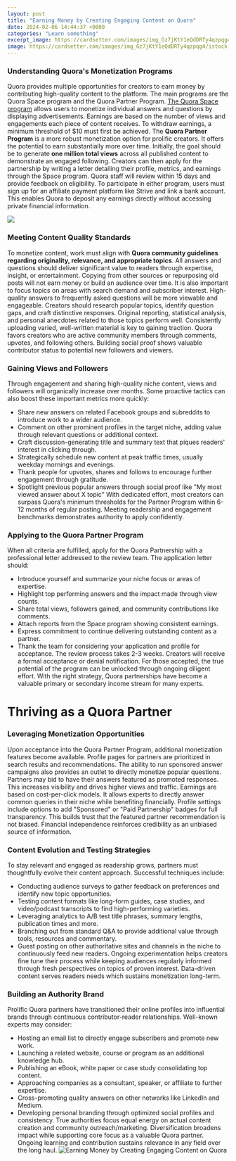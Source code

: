 ```yaml
---
layout: post
title: "Earning Money by Creating Engaging Content on Quora"
date: 2024-02-06 14:44:37 +0000
categories: "Learn something"
excerpt_image: https://cardsetter.com/images/img_Gz7jKtY1eQdDRTy4qzpqg4/istock-1033877428.jpg?fit=outside&amp;w=1600&amp;dpr=2
image: https://cardsetter.com/images/img_Gz7jKtY1eQdDRTy4qzpqg4/istock-1033877428.jpg?fit=outside&amp;w=1600&amp;dpr=2
---
```


### Understanding Quora's Monetization Programs  
Quora provides multiple opportunities for creators to earn money by contributing high-quality content to the platform. The main programs are the Quora Space program and the Quora Partner Program. [The Quora Space program](https://yt.io.vn/collection/alejos) allows users to monetize individual answers and questions by displaying advertisements. Earnings are based on the number of views and engagements each piece of content receives. To withdraw earnings, a minimum threshold of $10 must first be achieved. 
The **Quora Partner Program** is a more robust monetization option for prolific creators. It offers the potential to earn substantially more over time. Initially, the goal should be to generate **one million total views** across all published content to demonstrate an engaged following. Creators can then apply for the partnership by writing a letter detailing their profile, metrics, and earnings through the Space program. Quora staff will review within 15 days and provide feedback on eligibility. 
To participate in either program, users must sign up for an affiliate payment platform like Strive and link a bank account. This enables Quora to deposit any earnings directly without accessing private financial information.

![](https://www.soocial.com/wp-content/uploads/2021/12/How-Does-Quora-Make-Money.jpg)
### Meeting Content Quality Standards
To monetize content, work must align with **Quora community guidelines regarding originality, relevance, and appropriate topics**. All answers and questions should deliver significant value to readers through expertise, insight, or entertainment. Copying from other sources or repurposing old posts will not earn money or build an audience over time. 
It is also important to focus topics on areas with search demand and subscriber interest. High-quality answers to frequently asked questions will be more viewable and engageable. Creators should research popular topics, identify question gaps, and craft distinctive responses. Original reporting, statistical analysis, and personal anecdotes related to those topics perform well.
Consistently uploading varied, well-written material is key to gaining traction. Quora favors creators who are active community members through comments, upvotes, and following others. Building social proof shows valuable contributor status to potential new followers and viewers.
### Gaining Views and Followers
Through engagement and sharing high-quality niche content, views and followers will organically increase over months. Some proactive tactics can also boost these important metrics more quickly:
- Share new answers on related Facebook groups and subreddits to introduce work to a wider audience.
- Comment on other prominent profiles in the target niche, adding value through relevant questions or additional context. 
- Craft discussion-generating title and summary text that piques readers' interest in clicking through. 
- Strategically schedule new content at peak traffic times, usually weekday mornings and evenings.
- Thank people for upvotes, shares and follows to encourage further engagement through gratitude. 
- Spotlight previous popular answers through social proof like "My most viewed answer about X topic"
With dedicated effort, most creators can surpass Quora's minimum thresholds for the Partner Program within 6-12 months of regular posting. Meeting readership and engagement benchmarks demonstrates authority to apply confidently. 
### Applying to the Quora Partner Program
When all criteria are fulfilled, apply for the Quora Partnership with a professional letter addressed to the review team. The application letter should:
- Introduce yourself and summarize your niche focus or areas of expertise. 
- Highlight top performing answers and the impact made through view counts. 
- Share total views, followers gained, and community contributions like comments.  
- Attach reports from the Space program showing consistent earnings.
- Express commitment to continue delivering outstanding content as a partner.
- Thank the team for considering your application and profile for acceptance.
The review process takes 2-3 weeks. Creators will receive a formal acceptance or denial notification. For those accepted, the true potential of the program can be unlocked through ongoing diligent effort. With the right strategy, Quora partnerships have become a valuable primary or secondary income stream for many experts.
# Thriving as a Quora Partner 
### Leveraging Monetization Opportunities
Upon acceptance into the Quora Partner Program, additional monetization features become available. Profile pages for partners are prioritized in search results and recommendations. The ability to run sponsored answer campaigns also provides an outlet to directly monetize popular questions.
Partners may bid to have their answers featured as promoted responses. This increases visibility and drives higher views and traffic. Earnings are based on cost-per-click models. It allows experts to directly answer common queries in their niche while benefiting financially. 
Profile settings include options to add "Sponsored" or "Paid Partnership" badges for full transparency. This builds trust that the featured partner recommendation is not biased. Financial independence reinforces credibility as an unbiased source of information.
### Content Evolution and Testing Strategies  
To stay relevant and engaged as readership grows, partners must thoughtfully evolve their content approach. Successful techniques include:
- Conducting audience surveys to gather feedback on preferences and identify new topic opportunities.
- Testing content formats like long-form guides, case studies, and video/podcast transcripts to find high-performing varieties.  
- Leveraging analytics to A/B test title phrases, summary lengths, publication times and more.
- Branching out from standard Q&A to provide additional value through tools, resources and commentary. 
- Guest posting on other authoritative sites and channels in the niche to continuously feed new readers.
Ongoing experimentation helps creators fine tune their process while keeping audiences regularly informed through fresh perspectives on topics of proven interest. Data-driven content serves readers needs which sustains monetization long-term.
### Building an Authority Brand  
Prolific Quora partners have transitioned their online profiles into influential brands through continuous contributor-reader relationships. Well-known experts may consider:  
- Hosting an email list to directly engage subscribers and promote new work.
- Launching a related website, course or program as an additional knowledge hub.  
- Publishing an eBook, white paper or case study consolidating top content. 
- Approaching companies as a consultant, speaker, or affiliate to further expertise.
- Cross-promoting quality answers on other networks like LinkedIn and Medium.
- Developing personal branding through optimized social profiles and consistency.
True authorities focus equal energy on actual content creation and community outreach/marketing. Diversification broadens impact while supporting core focus as a valuable Quora partner. Ongoing learning and contribution sustains relevance in any field over the long haul.
![Earning Money by Creating Engaging Content on Quora](https://cardsetter.com/images/img_Gz7jKtY1eQdDRTy4qzpqg4/istock-1033877428.jpg?fit=outside&amp;w=1600&amp;dpr=2)